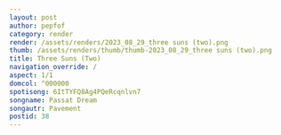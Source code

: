 ```yaml
---
layout: post
author: pepfof
category: render
render: /assets/renders/2023_08_29_three suns (two).png
thumb: /assets/renders/thumb/thumb-2023_08_29_three suns (two).png
title: Three Suns (Two)
navigation_override: /
aspect: 1/1
domcol: ^000000
spotisong: 6ItTYFQ8Ag4PQeRcqnlvn7
songname: Passat Dream
songautr: Pavement
postid: 38
---
```


<!--USER BEGIN 1-->

<!--USER END 1-->

<!--more-->
<!--USER BEGIN 2-->

<!--USER END 2-->


